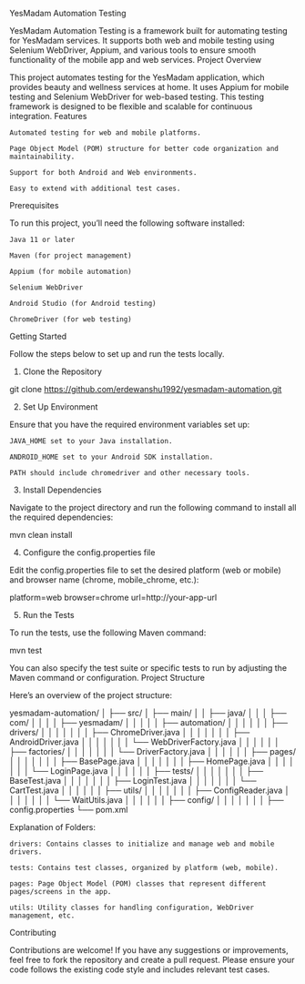 YesMadam Automation Testing

YesMadam Automation Testing is a framework built for automating testing for YesMadam services. It supports both web and mobile testing using Selenium WebDriver, Appium, and various tools to ensure smooth functionality of the mobile app and web services.
Project Overview

This project automates testing for the YesMadam application, which provides beauty and wellness services at home. It uses Appium for mobile testing and Selenium WebDriver for web-based testing. This testing framework is designed to be flexible and scalable for continuous integration.
Features

    Automated testing for web and mobile platforms.

    Page Object Model (POM) structure for better code organization and maintainability.

    Support for both Android and Web environments.

    Easy to extend with additional test cases.

Prerequisites

To run this project, you’ll need the following software installed:

    Java 11 or later

    Maven (for project management)

    Appium (for mobile automation)

    Selenium WebDriver

    Android Studio (for Android testing)

    ChromeDriver (for web testing)

Getting Started

Follow the steps below to set up and run the tests locally.
1. Clone the Repository

git clone https://github.com/erdewanshu1992/yesmadam-automation.git

2. Set Up Environment

Ensure that you have the required environment variables set up:

    JAVA_HOME set to your Java installation.

    ANDROID_HOME set to your Android SDK installation.

    PATH should include chromedriver and other necessary tools.

3. Install Dependencies

Navigate to the project directory and run the following command to install all the required dependencies:

mvn clean install

4. Configure the config.properties file

Edit the config.properties file to set the desired platform (web or mobile) and browser name (chrome, mobile_chrome, etc.):

platform=web
browser=chrome
url=http://your-app-url

5. Run the Tests

To run the tests, use the following Maven command:

mvn test

You can also specify the test suite or specific tests to run by adjusting the Maven command or configuration.
Project Structure

Here’s an overview of the project structure:

yesmadam-automation/
│
├── src/
│   ├── main/
│   │   ├── java/
│   │   │   ├── com/
│   │   │   │   ├── yesmadam/
│   │   │   │   │   ├── automation/
│   │   │   │   │   │   ├── drivers/
│   │   │   │   │   │   │   ├── ChromeDriver.java
│   │   │   │   │   │   │   ├── AndroidDriver.java
│   │   │   │   │   │   │   └── WebDriverFactory.java
│   │   │   │   │   │   ├── factories/
│   │   │   │   │   │   │   └── DriverFactory.java
│   │   │   │   │   │   ├── pages/
│   │   │   │   │   │   │   ├── BasePage.java
│   │   │   │   │   │   │   ├── HomePage.java
│   │   │   │   │   │   │   └── LoginPage.java
│   │   │   │   │   │   ├── tests/
│   │   │   │   │   │   │   ├── BaseTest.java
│   │   │   │   │   │   │   ├── LoginTest.java
│   │   │   │   │   │   │   └── CartTest.java
│   │   │   │   │   │   ├── utils/
│   │   │   │   │   │   │   ├── ConfigReader.java
│   │   │   │   │   │   │   └── WaitUtils.java
│   │   │   │   │   │   ├── config/
│   │   │   │   │   │   │   ├── config.properties
└── pom.xml

Explanation of Folders:

    drivers: Contains classes to initialize and manage web and mobile drivers.

    tests: Contains test classes, organized by platform (web, mobile).

    pages: Page Object Model (POM) classes that represent different pages/screens in the app.

    utils: Utility classes for handling configuration, WebDriver management, etc.

Contributing

Contributions are welcome! If you have any suggestions or improvements, feel free to fork the repository and create a pull request. Please ensure your code follows the existing code style and includes relevant test cases.
